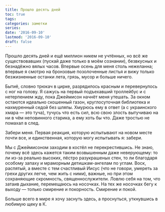 ```yaml
---
title: Прошло десять дней
toc: true
tags:
categories: заметки
series:
date: '2016-09-10'
lastmod: '2016-09-10'
draft: false
---
```


Прошло десять дней и ещё миллион никем не учтённых, но всё же существовавших (пускай даже только в моём сознании), безвкусных и безнадёжно вялых часов. Впервые осень для меня столь нежеланна; впервые я смотрю на бронзовые позолоченные листья и вижу только безжизненные останки лета, грязь, мусор и больше ничего. 

<!--more-->

Бытиё, словно трюкач в цирке, разрядилось красным и перевернулось с ног на голову. Я сажусь на первый подъехавший троллейбус и с нетерпением жду, пока Джеймисон начнёт меня утешать. За окном остаются идеально скошенный газон, круглосуточная библиотека и нахмуренный седой без шляпы. Хмурюсь ему в ответ (а с украинского хмара — это туча), тучусь что есть сил, всю свою злость вытучиваю на ни в чём неповинного старика, а ему хоть бы что. Даже тростью не помахал в след. 

Забери меня. Первая реакция, которую испытывают на новом месте почти все, и единственная, которую могу испытывать я: забери. 

Мы с Джеймисоном заходим в костёл не перекрестившись. Не знаю, почему всё здесь кажется таким возвышенным даже неверующему: то ли из-за реально высоких, пёстро разукрашеных стен, то ли благодаря особому запаху и мраморным детишкам-ангелам по углам. Воск, распятый, а вместе с тем счастливый Иисус (что не говори, умереть за грехи других легче, чем жить с ними), важные, но при этом сохраняющие скромность, священнослужители. Ловлю себя на том, что затаив дыхание, перемещаюсь на носочках. На тех же носочках бегу к выходу — только смирение и покорность. Смирение и покой.

Больше всего в мире я хочу заснуть здесь, а проснуться, уткнувшись в любимую щеку в К.
